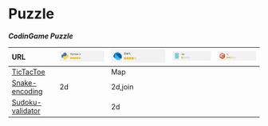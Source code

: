 # Puzzle

***CodinGame Puzzle***

| URL                          | ![](picture/gr0mph_python.png) | ![](picture/gr0mph_dart.png) | ![](picture/gr0mph_go.png) | ![](picture/gr0mph_c.png) |
|:-----------------------------|:-------------------------------|:-----------------------------|:---------------------------|:--------------------------|
| [TicTacToe](https://www.codingame.com/training/easy/tictactoe/solution) | | Map | | |
| [Snake-encoding](https://www.codingame.com/training/medium/snake-encoding/solution) | 2d | 2d,join | | |
| [Sudoku-validator](https://www.codingame.com/training/easy/sudoku-validator/solution) |  | 2d | | |
